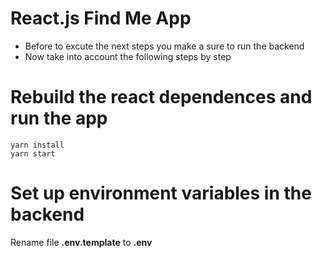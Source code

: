 # React.js Find Me App

- Before to excute the next steps you make a sure to run the backend
- Now take into account the following steps by step

# Rebuild the react dependences and run the app

```
yarn install
yarn start
```

# Set up environment variables in the backend

Rename file **.env.template** to **.env**
